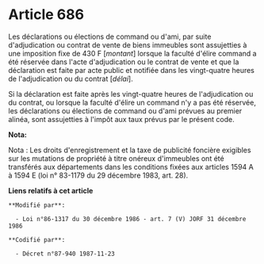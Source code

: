 # Article 686

Les déclarations ou élections de command ou d'ami, par suite d'adjudication ou contrat de vente de biens immeubles sont
assujetties à une imposition fixe de 430 F [*montant*] lorsque la faculté d'élire command a été réservée dans l'acte
d'adjudication ou le contrat de vente et que la déclaration est faite par acte public et notifiée dans les vingt-quatre
heures de l'adjudication ou du contrat [*délai*].

Si la déclaration est faite après les vingt-quatre heures de l'adjudication ou du contrat, ou lorsque la faculté d'élire un
command n'y a pas été réservée, les déclarations ou élections de command ou d'ami prévues au premier alinéa, sont assujetties
à l'impôt aux taux prévus par le présent code.

**Nota:**

Nota : Les droits d'enregistrement et la taxe de publicité foncière exigibles sur les mutations de propriété à titre onéreux
d'immeubles ont été transférés aux départements dans les conditions fixées aux articles 1594 A à 1594 E (loi n° 83-1179 du 29
décembre 1983, art. 28).

**Liens relatifs à cet article**

	**Modifié par**:

	  - Loi n°86-1317 du 30 décembre 1986 - art. 7 (V) JORF 31 décembre 1986

	**Codifié par**:

	  - Décret n°87-940 1987-11-23
